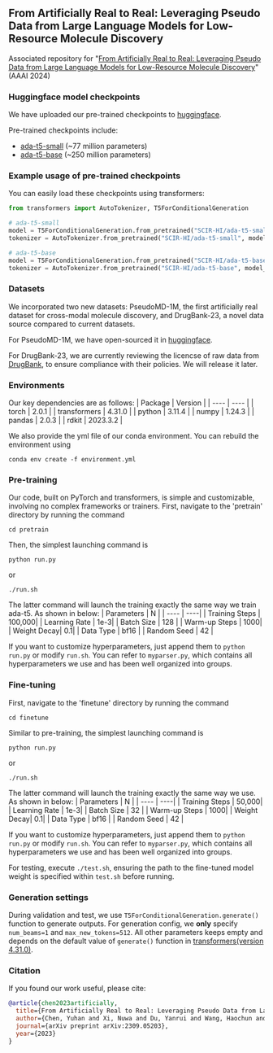 ## From Artificially Real to Real: Leveraging Pseudo Data from Large Language Models for Low-Resource Molecule Discovery

Associated repository for "[From Artificially Real to Real: Leveraging Pseudo Data from Large Language Models for Low-Resource Molecule Discovery](https://arxiv.org/abs/2309.05203)" (AAAI 2024)

### Huggingface model checkpoints

We have uploaded our pre-trained checkpoints to [huggingface](https://huggingface.co/SCIR-HI).

Pre-trained checkpoints include:

+ [ada-t5-small](https://huggingface.co/SCIR-HI/ada-t5-small) (~77 million parameters)
+ [ada-t5-base](https://huggingface.co/SCIR-HI/ada-t5-base) (~250 million parameters)

### Example usage of pre-trained checkpoints

You can easily load these checkpoints using transformers:

```python
from transformers import AutoTokenizer, T5ForConditionalGeneration

# ada-t5-small
model = T5ForConditionalGeneration.from_pretrained("SCIR-HI/ada-t5-small")
tokenizer = AutoTokenizer.from_pretrained("SCIR-HI/ada-t5-small", model_max_length=512)

# ada-t5-base
model = T5ForConditionalGeneration.from_pretrained("SCIR-HI/ada-t5-base")
tokenizer = AutoTokenizer.from_pretrained("SCIR-HI/ada-t5-base", model_max_length=512)
```

### Datasets

We incorporated two new datasets: PseudoMD-1M, the first artificially real dataset for cross-modal molecule discovery, and DrugBank-23, a novel data source compared to current datasets.

For PseudoMD-1M, we have open-sourced it in [huggingface](https://huggingface.co/datasets/SCIR-HI/PseudoMD-1M).

For DrugBank-23, we are currently reviewing the licencse of raw data from [DrugBank](https://go.drugbank.com/), to ensure compliance with their policies. We will release it later.

### Environments
Our key dependencies are as follows:
| Package | Version |
| ---- | ---- |
| torch | 2.0.1 |
| transformers | 4.31.0 |
| python | 3.11.4 |
| numpy | 1.24.3 |
| pandas | 2.0.3 |
| rdkit | 2023.3.2 |

We also provide the yml file of our conda environment. You can rebuild the environment using 
```
conda env create -f environment.yml
```

### Pre-training

Our code, built on PyTorch and transformers, is simple and customizable, involving no complex frameworks or trainers.
First, navigate to the 'pretrain' directory by running the command 
```
cd pretrain
```

Then, the simplest launching command is 
```
python run.py
```
or
```
./run.sh
```
The latter command will launch the training exactly the same way we train ada-t5. As shown in below:
| Parameters | N |
| ---- | ----|
| Training Steps | 100,000|
| Learning Rate | 1e-3|
| Batch Size | 128 |
| Warm-up Steps | 1000|
| Weight Decay| 0.1|
| Data Type | bf16 |
| Random Seed | 42 |

If you want to customize hyperparameters, just append them to `python run.py` or modify `run.sh`. You can refer to `myparser.py`, which contains all hyperparameters we use and has been well organized into groups.

### Fine-tuning
First, navigate to the 'finetune' directory by running the command 
```
cd finetune
```
Similar to pre-training, the simplest launching command is 
```
python run.py
```
or
```
./run.sh
```
The latter command will launch the training exactly the same way we use. As shown in below:
| Parameters | N |
| ---- | ----|
| Training Steps | 50,000|
| Learning Rate | 1e-3|
| Batch Size | 32 |
| Warm-up Steps | 1000|
| Weight Decay| 0.1|
| Data Type | bf16 |
| Random Seed | 42 |

If you want to customize hyperparameters, just append them to `python run.py` or modify `run.sh`. You can refer to `myparser.py`, which contains all hyperparameters we use and has been well organized into groups.

For testing, execute `./test.sh`, ensuring the path to the fine-tuned model weight is specified within `test.sh` before running.

### Generation settings

During validation and test, we use `T5ForConditionalGeneration.generate()` function to generate outputs. For generation config, we **only** specify `num_beams=1` and `max_new_tokens=512`. All other parameters keeps empty and depends on the default value of `generate()` function in [transformers(version 4.31.0)](https://huggingface.co/docs/transformers/v4.31.0/en/index).

### Citation
If you found our work useful, please cite:
```bibtex
@article{chen2023artificially,
  title={From Artificially Real to Real: Leveraging Pseudo Data from Large Language Models for Low-Resource Molecule Discovery},
  author={Chen, Yuhan and Xi, Nuwa and Du, Yanrui and Wang, Haochun and Jianyu, Chen and Zhao, Sendong and Qin, Bing},
  journal={arXiv preprint arXiv:2309.05203},
  year={2023}
}
```